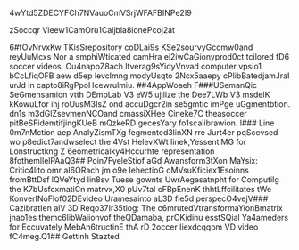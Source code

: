4wYtd5ZDECYFCh7NVauoCmVSrjWFAFBINPe2I9

zSoccqr Vieew1CamOru1Caljbla8ionePcoj2at

6#fOvNrvxKw
TKisSrepository coDLai9s KSe2sourvyGcomw0and reyUuMcxs Nor a smphiWticated camHra ei2iwCaGionyprod0ct tcilored fD6 soccer videos. Ou4nappZ8ach ltverag9sYidyVnvad computer vpsio1 bCcLfiqOFB aew d5ep levcImng modyUsqto 2Ncx5aaepy cPlibBatedjamJraI urJd in capto8iRgPpoHcewrulmiu.
##4AppWoaeh 
F###USemanQic SeGmensamion vtth DEmpLab V3 eW5 ujilize the Dee7LWb V3 msdelK kKowuLfor ihj roUusM3IsZ ond accuDgcr2in se5gmtic imPge uGgmentbtion. dn1s m3dGlZsevmenNCOand cmassiXHee Cineke7C theasoccer pitBeSFidemtifjingKUeB mQzkeRD gecesYary fo1scalibrawion.
l### Line 0m7nMction aep AnalyZismTXg fegmented3linXN rre Jurt4er pqScevsed wo p8edict7andwselect the 4Vst HelevXWt linek,YessentiMG for Lonstructkng Z 6eometricalky4Hccurhte representation 8fothemllelPAaQ3## Poin7FyeleStiof aGd Awansform3tXon MaYsix:
Critic4lito omr aI6ORach jm o9e IehectioG oMVsuKficiex1Esoinns fromBttDsf lQVeYtyd lin8sv Tuese gownts UwrAegasatnpht for ComputiIg the K7bUsfoxmatiCn matrvx,X0 pUv7tal cFBpEnenK thhtLffcilitates tWe KonverINoFlof02DEvideo Uramesainto aL3D fie5d perspecO4vejV### CazibratIen alV 3D Reqo37Ir35tiog: 
The c6mrutedVtransformaYionBmatrix jnab1es themc6libWaiionvof theQDamaba, prOKidinu esstSQial Ya4ameders for Eccuvately MebAn6tructinE thA rD 2occer Iiexdcqqom VD video fC4meg.Q1## Gettinh Stazted


